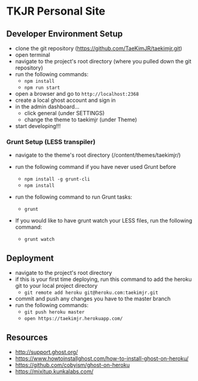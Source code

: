# TKJR Personal Site

## Developer Environment Setup
- clone the git repository (https://github.com/TaeKimJR/taekimjr.git)
- open terminal
- navigate to the project's root directory (where you pulled down the git repository)
- run the following commands:
  + `npm install`
  + `npm run start`
- open a browser and go to `http://localhost:2368`
- create a local ghost account and sign in
- in the admin dashboard...
  + click general (under SETTINGS)
  + change the theme to taekimjr (under Theme)
- start developing!!!

### Grunt Setup (LESS transpiler)
- navigate to the theme's root directory (/content/themes/taekimjr/)
- run the following command if you have never used Grunt before
  + `npm install -g grunt-cli`
  + `npm install`
- run the following command to run Grunt tasks:
  + `grunt`

- If you would like to have grunt watch your LESS files, run the following command:
  + `grunt watch`

## Deployment
- navigate to the project's root directory
- if this is your first time deploying, run this command to add the heroku git to your local project directory
  + `git remote add heroku git@heroku.com:taekimjr.git`
- commit and push any changes you have to the master branch
- run the following commands:
  + `git push heroku master`
  + `open https://taekimjr.herokuapp.com/`

## Resources
- http://support.ghost.org/
- https://www.howtoinstallghost.com/how-to-install-ghost-on-heroku/
- https://github.com/cobyism/ghost-on-heroku
- https://mixitup.kunkalabs.com/